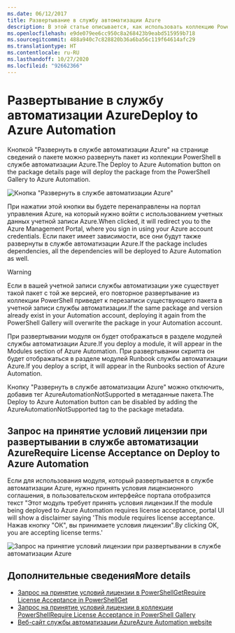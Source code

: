 ```yaml
---
ms.date: 06/12/2017
title: Развертывание в службу автоматизации Azure
description: В этой статье описывается, как использовать коллекцию PowerShell для развертывания пакета в службе автоматизации Azure.
ms.openlocfilehash: e9de079ee6cc950c8a268423b9eabd515959b718
ms.sourcegitcommit: 488a940c7c828820b36a6ba56c119f64614afc29
ms.translationtype: HT
ms.contentlocale: ru-RU
ms.lasthandoff: 10/27/2020
ms.locfileid: "92662366"
---
```

# <a name="deploy-to-azure-automation"></a><span data-ttu-id="0138b-103">Развертывание в службу автоматизации Azure</span><span class="sxs-lookup"><span data-stu-id="0138b-103">Deploy to Azure Automation</span></span>

<span data-ttu-id="0138b-104">Кнопкой "Развернуть в службе автоматизации Azure" на странице сведений о пакете можно развернуть пакет из коллекции PowerShell в службе автоматизации Azure.</span><span class="sxs-lookup"><span data-stu-id="0138b-104">The Deploy to Azure Automation button on the package details page will deploy the package from the PowerShell Gallery to Azure Automation.</span></span>

![Кнопка "Развернуть в службе автоматизации Azure"](media/deploy-to-azure-automation/DeployToAzureAutomationButton.png)

<span data-ttu-id="0138b-106">При нажатии этой кнопки вы будете перенаправлены на портал управления Azure, на который нужно войти с использованием учетных данных учетной записи Azure.</span><span class="sxs-lookup"><span data-stu-id="0138b-106">When clicked, it will redirect you to the Azure Management Portal, where you sign in using your Azure account credentials.</span></span> <span data-ttu-id="0138b-107">Если пакет имеет зависимости, все они будут также развернуты в службе автоматизации Azure.</span><span class="sxs-lookup"><span data-stu-id="0138b-107">If the package includes dependencies, all the dependencies will be deployed to Azure Automation as well.</span></span>

> [!WARNING]
> <span data-ttu-id="0138b-108">Если в вашей учетной записи службы автоматизации уже существует такой пакет с той же версией, его повторное развертывание из коллекции PowerShell приведет к перезаписи существующего пакета в учетной записи службы автоматизации.</span><span class="sxs-lookup"><span data-stu-id="0138b-108">If the same package and version already exist in your Automation account, deploying it again from the PowerShell Gallery will overwrite the package in your Automation account.</span></span>

<span data-ttu-id="0138b-109">При развертывании модуля он будет отображаться в разделе модулей службы автоматизации Azure.</span><span class="sxs-lookup"><span data-stu-id="0138b-109">If you deploy a module, it will appear in the Modules section of Azure Automation.</span></span> <span data-ttu-id="0138b-110">При развертывании скрипта он будет отображаться в разделе модулей Runbook службы автоматизации Azure.</span><span class="sxs-lookup"><span data-stu-id="0138b-110">If you deploy a script, it will appear in the Runbooks section of Azure Automation.</span></span>

<span data-ttu-id="0138b-111">Кнопку "Развернуть в службе автоматизации Azure" можно отключить, добавив тег AzureAutomationNotSupported в метаданные пакета.</span><span class="sxs-lookup"><span data-stu-id="0138b-111">The Deploy to Azure Automation button can be disabled by adding the AzureAutomationNotSupported tag to the package metadata.</span></span>

## <a name="require-license-acceptance-on-deploy-to-azure-automation"></a><span data-ttu-id="0138b-112">Запрос на принятие условий лицензии при развертывании в службе автоматизации Azure</span><span class="sxs-lookup"><span data-stu-id="0138b-112">Require License Acceptance on Deploy to Azure Automation</span></span>

<span data-ttu-id="0138b-113">Если для использования модуля, который развертывается в службе автоматизации Azure, нужно принять условия лицензионного соглашения, в пользовательском интерфейсе портала отобразится текст "Этот модуль требует принять условия лицензии.</span><span class="sxs-lookup"><span data-stu-id="0138b-113">If the module being deployed to Azure Automation requires license acceptance, portal UI will show a disclaimer saying 'This module requires license acceptance.</span></span> <span data-ttu-id="0138b-114">Нажав кнопку "ОК", вы принимаете условия лицензии".</span><span class="sxs-lookup"><span data-stu-id="0138b-114">By clicking OK, you are accepting license terms.'</span></span>

![Запрос на принятие условий лицензии при развертывании в службе автоматизации Azure](media/deploy-to-azure-automation/DeployToAzureAutomationRequireLicenseAcceptanceDisclaimer.png)

## <a name="more-details"></a><span data-ttu-id="0138b-116">Дополнительные сведения</span><span class="sxs-lookup"><span data-stu-id="0138b-116">More details</span></span>

- [<span data-ttu-id="0138b-117">Запрос на принятие условий лицензии в PowerShellGet</span><span class="sxs-lookup"><span data-stu-id="0138b-117">Require License Acceptance in PowerShellGet</span></span>](../../concepts/module-license-acceptance.md)
- [<span data-ttu-id="0138b-118">Запрос на принятие условий лицензии в коллекции PowerShell</span><span class="sxs-lookup"><span data-stu-id="0138b-118">Require License Acceptance in PowerShell Gallery</span></span>](packages-that-require-license-acceptance.md)
- [<span data-ttu-id="0138b-119">Веб-сайт службы автоматизации Azure</span><span class="sxs-lookup"><span data-stu-id="0138b-119">Azure Automation website</span></span>](https://azure.microsoft.com/services/automation/)
